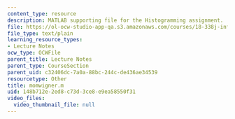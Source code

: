 ```yaml
---
content_type: resource
description: MATLAB supporting file for the Histogramming assignment.
file: https://ol-ocw-studio-app-qa.s3.amazonaws.com/courses/18-338j-infinite-random-matrix-theory-fall-2004/148b712e2ed8c73d3ce8e9ea58550f31_momwigner.m
file_type: text/plain
learning_resource_types:
- Lecture Notes
ocw_type: OCWFile
parent_title: Lecture Notes
parent_type: CourseSection
parent_uid: c32406dc-7a0a-88bc-244c-de436ae34539
resourcetype: Other
title: momwigner.m
uid: 148b712e-2ed8-c73d-3ce8-e9ea58550f31
video_files:
  video_thumbnail_file: null
---
```


